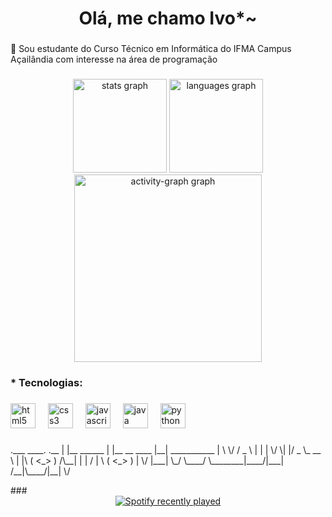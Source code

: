 <h1 align="center">Olá, me chamo Ivo*~</h1>

###

<p align="left">👦 Sou estudante do Curso Técnico em Informática do IFMA Campus Açailândia com interesse na área de programação</p>

###

<div align="center">
  <img src="https://github-readme-stats.vercel.app/api?username=IvoJunior0&hide_title=false&hide_rank=true&show_icons=true&include_all_commits=true&count_private=true&disable_animations=false&theme=nord&locale=pt-br&hide_border=false&order=1" height="150" alt="stats graph"  />
  <img src="https://github-readme-stats.vercel.app/api/top-langs?username=IvoJunior0&locale=pt-br&hide_title=false&layout=compact&card_width=320&langs_count=5&theme=nord&hide_border=false&order=2" height="150" alt="languages graph"  />
  <img src="https://github-readme-activity-graph.vercel.app/graph?username=IvoJunior0&radius=16&theme=nord&area=true&order=5&custom_title=Gr%C3%A1fico%20de%20commits" height="300" alt="activity-graph graph"  />
</div>

###

<h3 align="left">* Tecnologias:</h3>

###

<div align="left">
  <img src="https://cdn.jsdelivr.net/gh/devicons/devicon/icons/html5/html5-original.svg" height="40" alt="html5 logo"  />
  <img width="12" />
  <img src="https://cdn.jsdelivr.net/gh/devicons/devicon/icons/css3/css3-original.svg" height="40" alt="css3 logo"  />
  <img width="12" />
  <img src="https://cdn.jsdelivr.net/gh/devicons/devicon/icons/javascript/javascript-original.svg" height="40" alt="javascript logo"  />
  <img width="12" />
  <img src="https://cdn.jsdelivr.net/gh/devicons/devicon/icons/java/java-original.svg" height="40" alt="java logo"  />
  <img width="12" />
  <img src="https://cdn.jsdelivr.net/gh/devicons/devicon/icons/python/python-original.svg" height="40" alt="python logo"  />
</div>

###

<p>
.___                   ____.            .__              
|   |__  ______       |    |__ __  ____ |__| ___________ 
|   \  \/ /  _ \      |    |  |  \/    \|  |/  _ \_  __ \
|   |\   (  <_> ) /\__|    |  |  /   |  \  (  <_> )  | \/
|___| \_/ \____/  \________|____/|___|  /__|\____/|__|   
                                      \/                 
</p>
###

<div align="center">
  <a href="https://open.spotify.com/user/31wn5tjj7pqzltc4or5lbvbub4eu">
    <img src="https://spotify-recently-played-readme.vercel.app/api?user=31wn5tjj7pqzltc4or5lbvbub4eu&count=5" alt="Spotify recently played"  />
  </a>
</div>

###
